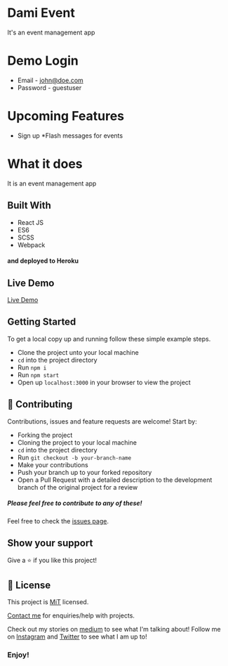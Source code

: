 # Dami Event
It's an event management app

# Demo Login
* Email - john@doe.com
* Password - guestuser

# Upcoming Features
* Sign up
*Flash messages for events

# What it does
It is an event management app

## Built With
- React JS
- ES6
- SCSS
- Webpack
#### and deployed to Heroku

## Live Demo

[Live Demo](https://eventor-dami.herokuapp.com)

## Getting Started

To get a local copy up and running follow these simple example steps.
- Clone the project unto your local machine
- `cd` into the project directory
- Run `npm i`
- Run `npm start`
- Open up `localhost:3000` in your browser to view the project

## 🤝 Contributing

Contributions, issues and feature requests are welcome! Start by:
* Forking the project
* Cloning the project to your local machine
* `cd` into the project directory
* Run `git checkout -b your-branch-name`
* Make your contributions
* Push your branch up to your forked repository
* Open a Pull Request with a detailed description to the development branch of the original project for a review

##### Please feel free to contribute to any of these!

Feel free to check the [issues page](https://github.com/Oluwadamilareolusakin/weather-app-client/issues).

## Show your support

Give a ⭐️ if you like this project!

## 📝 License

This project is [MiT](lic.url) licensed.

[Contact me](maito:oluwadamilare@oluwadamilareolusakin.com) for enquiries/help with projects.

Check out my stories on [medium](https://medium.com/@oluwadamilareo_) to see what I'm talking about!
Follow me on [Instagram](https://instagram.com/oluwadamilare_olusakin) and [Twitter](https://twitter.com/oluwadamilareo_) to see what I am up to!
### Enjoy!
